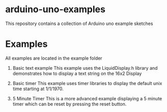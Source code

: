 # arduino-uno-examples
This repository contains a collection of Arduino uno example sketches

# Examples
All examples are located in the example folder

1. Basic text example
This example uses the LiquidDisplay.h library and demonstrates how to display a text string on the 16x2 Display

2. Basic timer
This example uses timer libraries to display the default unix time starting at 1/1/1970.

3. 5 Minute Timer
This is a more advanced example displaying a 5 minute timer which can be reset by pressing the reset button.
